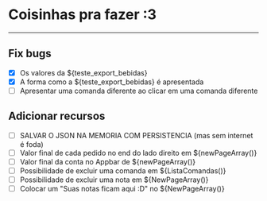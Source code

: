 # Coisinhas pra fazer :3

---

## Fix bugs

- [x] Os valores da ${teste_export_bebidas}
- [x] A forma como a ${teste_export_bebidas} é apresentada
- [ ] Apresentar uma comanda diferente ao clicar em uma comanda diferente

## Adicionar recursos

- [ ] SALVAR O JSON NA MEMORIA COM PERSISTENCIA (mas sem internet é foda)
- [ ] Valor final de cada pedido no end do lado direito em ${newPageArray()}
- [ ] Valor final da conta no Appbar de ${newPageArray()}
- [ ] Possibilidade de excluir uma comanda em ${ListaComandas()}
- [ ] Possibilidade de excluir uma nota em ${NewPageArray()}
- [ ] Colocar um "Suas notas ficam aqui :D" no ${NewPageArray()}

